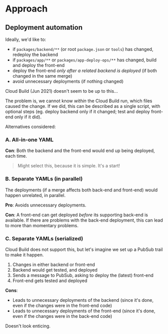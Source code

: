 # Approach

## Deployment automation

Ideally, we'd like to:

- if `packages/backend/**` (or root `package.json` or `tools`) has changed, redeploy the backend
- if `packages/app/**` or `packages/app-deploy-ops/**` has changed, build and deploy the front-end
- deploy the front-end *only after a related backend is deployed* (if both changed in the same merge)
- avoid unnecessary deployments (if nothing changed)

Cloud Build (Jun 2021) doesn't seem to be up to this...

The problem is, we cannot know *within* the Cloud Build run, which files caused the change. If we did, this can be described as a single script, with optional steps (eg. deploy backend only if it changed; test and deploy front-end only if it did).


Alternatives considered:

### A. All-in-one YAML

**Con**: Both the backend and the front-end would end up being deployed, each time.

>Might select this, because it is simple. It's a start!


### B. Separate YAMLs (in parallel)

The deployments (if a merge affects both back-end and front-end) would happen unrelated, in parallel.

**Pro**: Avoids unnecessary deployments.

**Con**: A front-end can get deployed *before* its supporting back-end is available. If there are problems with the back-end deployment, this can lead to more than momentary problems.


### C. Separate YAMLs (serialized)

Cloud Build does not support this, but let's imagine we set up a PubSub trail to make it happen.

1. Changes in either backend or front-end
2. Backend would get tested, and deployed
3. Sends a message to PubSub, asking to deploy the (latest) front-end
4. Front-end gets tested and deployed

**Cons**: 

- Leads to unnecessary deployments of the backend (since it's done, even if the changes were in the front-end code)
- Leads to unnecessary deployments of the front-end (since it's done, even if the changes were in the back-end code)

Doesn't look enticing.


